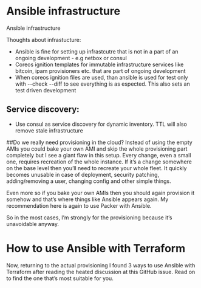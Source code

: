 # Ansible infrastructure
Ansible infrastructure

Thoughts about infrastucture:

* Ansible is fine for setting up infrastcutre that is not in a part of an ongoing development - e.g netbox or consul
* Coreos ignition templates for immutable infrastructure services like bitcoin, ipam provisioners etc. that are part of ongoing development
* When coreos ignition files are used, than ansible is used for test only with --check --diff to see everything is as espected. This also sets an test driven development

##  Service discovery:

* Use consul as service discovery for dynamic inventory. TTL will also remove stale infrastructure

##Do we really need provisioning in the cloud?
Instead of using the empty AMIs you could bake your own AMI and skip the whole provisioning part completely but I see a giant flaw in this setup. Every change, even a small one, requires recreation of the whole instance. If it’s a change somewhere on the base level then you’ll need to recreate your whole fleet. It quickly becomes unusable in case of deployment, security patching, adding/removing a user, changing config and other simple things.

Even more so if you bake your own AMIs then you should again provision it somehow and that’s where things like Ansible appears again. My recommendation here is again to use Packer with Ansible.

So in the most cases, I’m strongly for the provisioning because it’s unavoidable anyway.

# How to use Ansible with Terraform
Now, returning to the actual provisioning I found 3 ways to use Ansible with Terraform after reading the heated discussion at this GitHub issue. Read on to find the one that’s most suitable for you.




